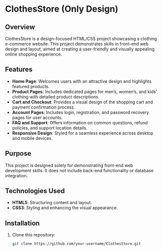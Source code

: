 # ClothesStore (Only Design)

## Overview
ClothesStore is a design-focused HTML/CSS project showcasing a clothing e-commerce website. This project demonstrates skills in front-end web design and layout, aimed at creating a user-friendly and visually appealing online shopping experience.

## Features
- **Home Page**: Welcomes users with an attractive design and highlights featured products.
- **Product Pages**: Includes dedicated pages for men’s, women’s, and kids' clothing with detailed product descriptions.
- **Cart and Checkout**: Provides a visual design of the shopping cart and payment confirmation process.
- **Account Pages**: Includes login, registration, and password recovery pages for user accounts.
- **FAQ and Support**: Offers information on common questions, refund policies, and support location details.
- **Responsive Design**: Styled for a seamless experience across desktop and mobile devices.

## Purpose
This project is designed solely for demonstrating front-end web development skills. It does not include back-end functionality or database integration.

## Technologies Used
- **HTML5**: Structuring content and layout.
- **CSS3**: Styling and enhancing the visual appearance.

## Installation
1. Clone this repository:
   ```bash
   git clone https://github.com/your-username/ClothesStore.git
